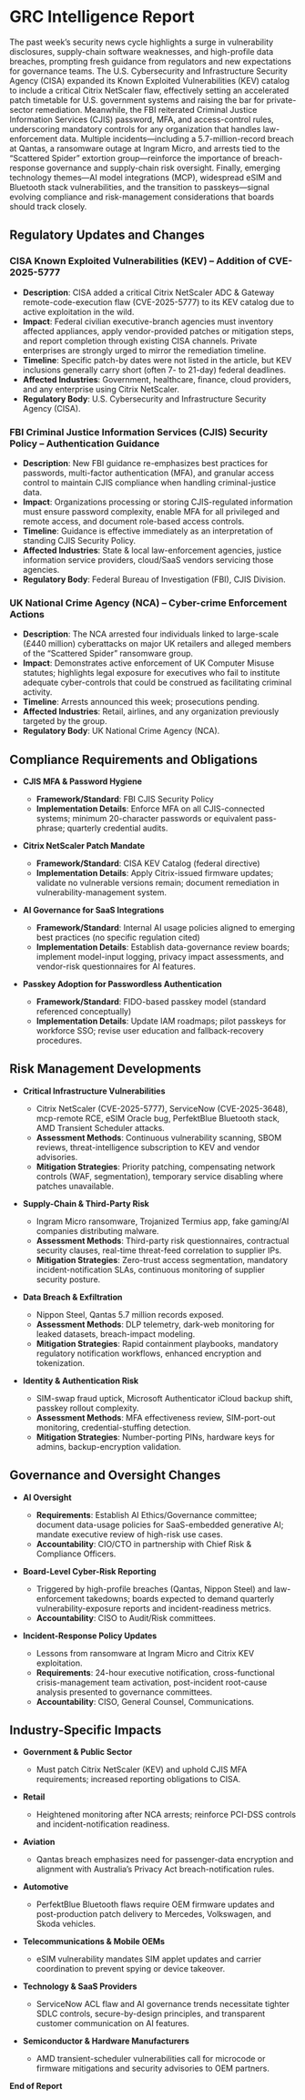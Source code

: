 # GRC Intelligence Report

The past week’s security news cycle highlights a surge in vulnerability disclosures, supply-chain software weaknesses, and high-profile data breaches, prompting fresh guidance from regulators and new expectations for governance teams. The U.S. Cybersecurity and Infrastructure Security Agency (CISA) expanded its Known Exploited Vulnerabilities (KEV) catalog to include a critical Citrix NetScaler flaw, effectively setting an accelerated patch timetable for U.S. government systems and raising the bar for private-sector remediation. Meanwhile, the FBI reiterated Criminal Justice Information Services (CJIS) password, MFA, and access-control rules, underscoring mandatory controls for any organization that handles law-enforcement data. Multiple incidents—including a 5.7-million-record breach at Qantas, a ransomware outage at Ingram Micro, and arrests tied to the “Scattered Spider” extortion group—reinforce the importance of breach-response governance and supply-chain risk oversight. Finally, emerging technology themes—AI model integrations (MCP), widespread eSIM and Bluetooth stack vulnerabilities, and the transition to passkeys—signal evolving compliance and risk-management considerations that boards should track closely.

## Regulatory Updates and Changes

### CISA Known Exploited Vulnerabilities (KEV) – Addition of CVE-2025-5777
- **Description**: CISA added a critical Citrix NetScaler ADC & Gateway remote-code-execution flaw (CVE-2025-5777) to its KEV catalog due to active exploitation in the wild.
- **Impact**: Federal civilian executive-branch agencies must inventory affected appliances, apply vendor-provided patches or mitigation steps, and report completion through existing CISA channels. Private enterprises are strongly urged to mirror the remediation timeline.
- **Timeline**: Specific patch-by dates were not listed in the article, but KEV inclusions generally carry short (often 7- to 21-day) federal deadlines.
- **Affected Industries**: Government, healthcare, finance, cloud providers, and any enterprise using Citrix NetScaler.
- **Regulatory Body**: U.S. Cybersecurity and Infrastructure Security Agency (CISA).

### FBI Criminal Justice Information Services (CJIS) Security Policy – Authentication Guidance
- **Description**: New FBI guidance re-emphasizes best practices for passwords, multi-factor authentication (MFA), and granular access control to maintain CJIS compliance when handling criminal-justice data.
- **Impact**: Organizations processing or storing CJIS-regulated information must ensure password complexity, enable MFA for all privileged and remote access, and document role-based access controls.
- **Timeline**: Guidance is effective immediately as an interpretation of standing CJIS Security Policy.
- **Affected Industries**: State & local law-enforcement agencies, justice information service providers, cloud/SaaS vendors servicing those agencies.
- **Regulatory Body**: Federal Bureau of Investigation (FBI), CJIS Division.

### UK National Crime Agency (NCA) – Cyber-crime Enforcement Actions
- **Description**: The NCA arrested four individuals linked to large-scale (£440 million) cyberattacks on major UK retailers and alleged members of the “Scattered Spider” ransomware group.
- **Impact**: Demonstrates active enforcement of UK Computer Misuse statutes; highlights legal exposure for executives who fail to institute adequate cyber-controls that could be construed as facilitating criminal activity.
- **Timeline**: Arrests announced this week; prosecutions pending.
- **Affected Industries**: Retail, airlines, and any organization previously targeted by the group.
- **Regulatory Body**: UK National Crime Agency (NCA).

## Compliance Requirements and Obligations

- **CJIS MFA & Password Hygiene**
  - **Framework/Standard**: FBI CJIS Security Policy
  - **Implementation Details**: Enforce MFA on all CJIS-connected systems; minimum 20-character passwords or equivalent pass-phrase; quarterly credential audits.

- **Citrix NetScaler Patch Mandate**
  - **Framework/Standard**: CISA KEV Catalog (federal directive)
  - **Implementation Details**: Apply Citrix-issued firmware updates; validate no vulnerable versions remain; document remediation in vulnerability-management system.

- **AI Governance for SaaS Integrations**
  - **Framework/Standard**: Internal AI usage policies aligned to emerging best practices (no specific regulation cited)
  - **Implementation Details**: Establish data-governance review boards; implement model-input logging, privacy impact assessments, and vendor-risk questionnaires for AI features.

- **Passkey Adoption for Passwordless Authentication**
  - **Framework/Standard**: FIDO-based passkey model (standard referenced conceptually)
  - **Implementation Details**: Update IAM roadmaps; pilot passkeys for workforce SSO; revise user education and fallback-recovery procedures.

## Risk Management Developments

- **Critical Infrastructure Vulnerabilities**
  - Citrix NetScaler (CVE-2025-5777), ServiceNow (CVE-2025-3648), mcp-remote RCE, eSIM Oracle bug, PerfektBlue Bluetooth stack, AMD Transient Scheduler attacks.
  - **Assessment Methods**: Continuous vulnerability scanning, SBOM reviews, threat-intelligence subscription to KEV and vendor advisories.
  - **Mitigation Strategies**: Priority patching, compensating network controls (WAF, segmentation), temporary service disabling where patches unavailable.

- **Supply-Chain & Third-Party Risk**
  - Ingram Micro ransomware, Trojanized Termius app, fake gaming/AI companies distributing malware.
  - **Assessment Methods**: Third-party risk questionnaires, contractual security clauses, real-time threat-feed correlation to supplier IPs.
  - **Mitigation Strategies**: Zero-trust access segmentation, mandatory incident-notification SLAs, continuous monitoring of supplier security posture.

- **Data Breach & Exfiltration**
  - Nippon Steel, Qantas 5.7 million records exposed.
  - **Assessment Methods**: DLP telemetry, dark-web monitoring for leaked datasets, breach-impact modeling.
  - **Mitigation Strategies**: Rapid containment playbooks, mandatory regulatory notification workflows, enhanced encryption and tokenization.

- **Identity & Authentication Risk**
  - SIM-swap fraud uptick, Microsoft Authenticator iCloud backup shift, passkey rollout complexity.
  - **Assessment Methods**: MFA effectiveness review, SIM-port-out monitoring, credential-stuffing detection.
  - **Mitigation Strategies**: Number-porting PINs, hardware keys for admins, backup-encryption validation.

## Governance and Oversight Changes

- **AI Oversight**
  - **Requirements**: Establish AI Ethics/Governance committee; document data-usage policies for SaaS-embedded generative AI; mandate executive review of high-risk use cases.
  - **Accountability**: CIO/CTO in partnership with Chief Risk & Compliance Officers.

- **Board-Level Cyber-Risk Reporting**
  - Triggered by high-profile breaches (Qantas, Nippon Steel) and law-enforcement takedowns; boards expected to demand quarterly vulnerability-exposure reports and incident-readiness metrics.
  - **Accountability**: CISO to Audit/Risk committees.

- **Incident-Response Policy Updates**
  - Lessons from ransomware at Ingram Micro and Citrix KEV exploitation.
  - **Requirements**: 24-hour executive notification, cross-functional crisis-management team activation, post-incident root-cause analysis presented to governance committees.
  - **Accountability**: CISO, General Counsel, Communications.

## Industry-Specific Impacts

- **Government & Public Sector**
  - Must patch Citrix NetScaler (KEV) and uphold CJIS MFA requirements; increased reporting obligations to CISA.

- **Retail**
  - Heightened monitoring after NCA arrests; reinforce PCI-DSS controls and incident-notification readiness.

- **Aviation**
  - Qantas breach emphasizes need for passenger-data encryption and alignment with Australia’s Privacy Act breach-notification rules.

- **Automotive**
  - PerfektBlue Bluetooth flaws require OEM firmware updates and post-production patch delivery to Mercedes, Volkswagen, and Skoda vehicles.

- **Telecommunications & Mobile OEMs**
  - eSIM vulnerability mandates SIM applet updates and carrier coordination to prevent spying or device takeover.

- **Technology & SaaS Providers**
  - ServiceNow ACL flaw and AI governance trends necessitate tighter SDLC controls, secure-by-design principles, and transparent customer communication on AI features.

- **Semiconductor & Hardware Manufacturers**
  - AMD transient-scheduler vulnerabilities call for microcode or firmware mitigations and security advisories to OEM partners.

**End of Report**